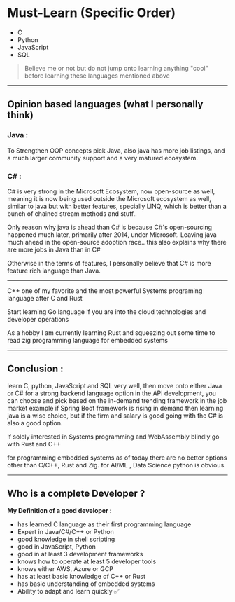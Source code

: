 # Must-Learn (Specific Order)

- C  
- Python  
- JavaScript  
- SQL  

> Believe me or not but do not jump onto learning anything "cool" before learning these languages mentioned above

---

## Opinion based languages (what I personally think)

### Java :
To Strengthen OOP concepts pick Java, also java has more job listings, and a much larger community support and a very matured ecosystem.

### C# : 
C# is very strong in the Microsoft Ecosystem, now open-source as well, meaning it is now being used outside the Microsoft ecosystem as well, similar to java but with better features, specially LINQ, which is better than a bunch of chained stream methods and stuff..

Only reason why java is ahead than C# is because C#'s open-sourcing happened much later, primarily after 2014, under Microsoft. Leaving java much ahead in the open-source adoption race.. this also explains why there are more jobs in Java than in C#

Otherwise in the terms of features, I personally believe that C# is more feature rich language than Java.

---

C++ one of my favorite and the most powerful Systems programing language after C and Rust

Start learning Go language if you are into the cloud technologies and developer operations

As a hobby I am currently learning Rust and squeezing out some time to read zig programming language for embedded systems 

---

## Conclusion :

learn C, python, JavaScript and SQL very well, then move onto either Java or C# for a strong backend language option in the API development, you can choose and pick based on the in-demand trending framework in the job market example if Spring Boot framework is rising in demand then learning java is a wise choice, but if the firm and salary is good going with the C# is also a good option.

if solely interested in Systems programming and WebAssembly blindly go with Rust and C++

for programming embedded systems as of today there are no better options other than C/C++, Rust and Zig.
for AI/ML , Data Science python is obvious.

---

## Who is a complete Developer ?

**My Definition of a good developer :**

- has learned C language as their first programming language  
- Expert in Java/C#/C++ or Python
- good knowledge in shell scripting  
- good in JavaScript, Python  
- good in at least 3 development frameworks  
- knows how to operate at least 5 developer tools  
- knows either AWS, Azure or GCP  
- has at least basic knowledge of C++ or Rust  
- has basic understanding of embedded systems
- Ability to adapt and learn quickly ✅
